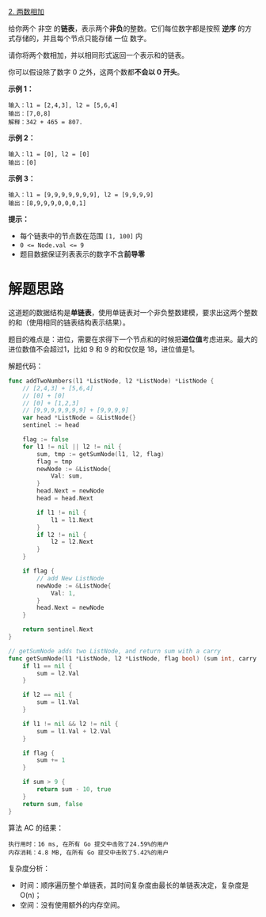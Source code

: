 [2. 两数相加](https://leetcode-cn.com/problems/add-two-numbers/)

给你两个 非空 的**链表**，表示两个**非负**的整数。它们每位数字都是按照 **逆序** 的方式存储的，并且每个节点只能存储 一位 数字。

请你将两个数相加，并以相同形式返回一个表示和的链表。

你可以假设除了数字 0 之外，这两个数都**不会以 0 开头**。

**示例 1：**

~~~
输入：l1 = [2,4,3], l2 = [5,6,4]
输出：[7,0,8]
解释：342 + 465 = 807.
~~~

**示例 2：**

~~~
输入：l1 = [0], l2 = [0]
输出：[0]
~~~

**示例 3：**

~~~
输入：l1 = [9,9,9,9,9,9,9], l2 = [9,9,9,9]
输出：[8,9,9,9,0,0,0,1]
~~~

**提示：**

- 每个链表中的节点数在范围 `[1, 100]` 内
- `0 <= Node.val <= 9`
- 题目数据保证列表表示的数字不含**前导零**

# 解题思路

这道题的数据结构是**单链表**，使用单链表对一个非负整数建模，要求出这两个整数的和（使用相同的链表结构表示结果）。

题目的难点是：进位，需要在求得下一个节点和的时候把**进位值**考虑进来。最大的进位数值不会超过1，比如 9 和 9 的和仅仅是 18，进位值是1。

解题代码：

~~~go
func addTwoNumbers(l1 *ListNode, l2 *ListNode) *ListNode {
	// [2,4,3] + [5,6,4]
	// [0] + [0]
	// [0] + [1,2,3]
	// [9,9,9,9,9,9,9] + [9,9,9,9]
	var head *ListNode = &ListNode{}
	sentinel := head

	flag := false
	for l1 != nil || l2 != nil {
		sum, tmp := getSumNode(l1, l2, flag)
		flag = tmp
		newNode := &ListNode{
			Val: sum,
		}
		head.Next = newNode
		head = head.Next

		if l1 != nil {
			l1 = l1.Next
		}
		if l2 != nil {
			l2 = l2.Next
		}
	}

	if flag {
		// add New ListNode
		newNode := &ListNode{
			Val: 1,
		}
		head.Next = newNode
	}

	return sentinel.Next
}

// getSumNode adds two ListNode, and return sum with a carry
func getSumNode(l1 *ListNode, l2 *ListNode, flag bool) (sum int, carry bool) {
	if l1 == nil {
		sum = l2.Val
	}

	if l2 == nil {
		sum = l1.Val
	}

	if l1 != nil && l2 != nil {
		sum = l1.Val + l2.Val
	}

	if flag {
		sum += 1
	}

	if sum > 9 {
		return sum - 10, true
	}
	return sum, false
}
~~~

算法 AC 的结果：

~~~
执行用时：16 ms, 在所有 Go 提交中击败了24.59%的用户
内存消耗：4.8 MB, 在所有 Go 提交中击败了5.42%的用户
~~~

复杂度分析：

* 时间：顺序遍历整个单链表，其时间复杂度由最长的单链表决定，复杂度是 O(n)；
* 空间：没有使用额外的内存空间。

